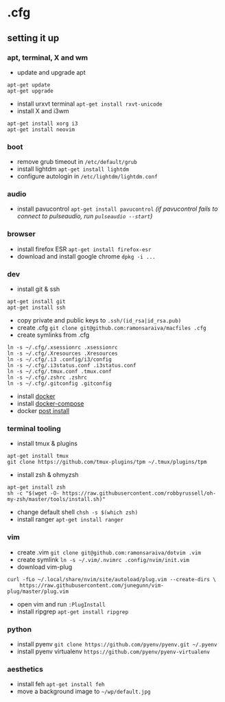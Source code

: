 # .cfg

## setting it up

### apt, terminal, X and wm
* update and upgrade apt
```
apt-get update
apt-get upgrade
```
* install urxvt terminal `apt-get install rxvt-unicode`
* install X and i3wm
```
apt-get install xorg i3
apt-get install neovim
```

### boot

* remove grub timeout in `/etc/default/grub`
* install lightdm `apt-get install lightdm`
* configure autologin in `/etc/lightdm/lightdm.conf`

### audio

* install pavucontrol `apt-get install pavucontrol` 
*(if pavucontrol fails to connect to pulseaudio, run `pulseaudio --start`)*

### browser

* install firefox ESR `apt-get install firefox-esr`
* download and install google chrome `dpkg -i ...`

### dev

* install git & ssh
```
apt-get install git
apt-get install ssh
```
* copy private and public keys to `.ssh/(id_rsa|id_rsa.pub)`
* create .cfg `git clone git@github.com:ramonsaraiva/macfiles .cfg`
* create symlinks from .cfg
```
ln -s ~/.cfg/.xsessionrc .xsessionrc
ln -s ~/.cfg/.Xresources .Xresources
ln -s ~/.cfg/.i3 .config/i3/config
ln -s ~/.cfg/.i3status.conf .i3status.conf
ln -s ~/.cfg/.tmux.conf .tmux.conf
ln -s ~/.cfg/.zshrc .zshrc
ln -s ~/.cfg/.gitconfig .gitconfig
```
* install [docker](https://docs.docker.com/install/linux/docker-ce/debian/)
* install [docker-compose](https://docs.docker.com/compose/install/)
* docker [post install](https://docs.docker.com/install/linux/linux-postinstall/)

### terminal tooling

* install tmux & plugins
```
apt-get install tmux
git clone https://github.com/tmux-plugins/tpm ~/.tmux/plugins/tpm
```
* install zsh & ohmyzsh
```
apt-get install zsh
sh -c "$(wget -O- https://raw.githubusercontent.com/robbyrussell/oh-my-zsh/master/tools/install.sh)"
```
* change default shell `chsh -s $(which zsh)`
* install ranger `apt-get install ranger`

### vim

* create .vim `git clone git@github.com:ramonsaraiva/dotvim .vim`
* create symlink `ln -s ~/.vim/.nvimrc .config/nvim/init.vim`
* download vim-plug
```
curl -fLo ~/.local/share/nvim/site/autoload/plug.vim --create-dirs \
    https://raw.githubusercontent.com/junegunn/vim-plug/master/plug.vim
```
* open vim and run `:PlugInstall`
* install ripgrep `apt-get install ripgrep`

### python

* install pyenv `git clone https://github.com/pyenv/pyenv.git ~/.pyenv`
* install pyenv virtualenv `https://github.com/pyenv/pyenv-virtualenv`

### aesthetics

* install feh `apt-get install feh`
* move a background image to `~/wp/default.jpg`
